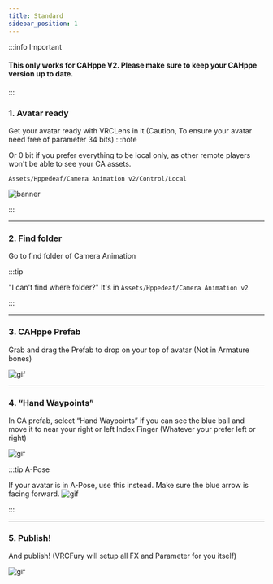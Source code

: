 ```yaml
---
title: Standard
sidebar_position: 1
---
```


:::info Important

#### This only works for CAHppe V2. Please make sure to keep your CAHppe version up to date.

:::
### 1. Avatar ready
Get your avatar ready with VRCLens in it (Caution, To ensure your avatar need free of parameter 34 bits)
:::note

Or 0 bit if you prefer everything to be local only, as other remote players won't be able to see your CA assets.

`Assets/Hppedeaf/Camera Animation v2/Control/Local`

![banner](@site/static/img/Local.png)

:::

___

### 2. Find folder
Go to find folder of Camera Animation

:::tip

"I can't find where folder?"
It's in `Assets/Hppedeaf/Camera Animation v2`

:::
___

### 3. CAHppe Prefab
Grab and drag the Prefab to drop on your top of avatar (Not in Armature bones)

![gif](@site/static/img/1.gif)
___

### 4. “Hand Waypoints”
In CA prefab, select “Hand Waypoints” if you can see the blue ball and move it to near your right or left Index Finger (Whatever your prefer left or right)

![gif](@site/static/img/2.gif)

:::tip A-Pose

If your avatar is in A-Pose, use this instead. Make sure the blue arrow is facing forward.
![gif](@site/static/img/3.gif)

:::
___

### 5. Publish!
And publish! (VRCFury will setup all FX and Parameter for you itself)

![gif](@site/static/img/4.gif)
